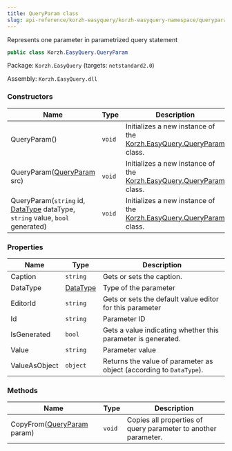 ```yaml
---
title: QueryParam class
slug: api-reference/korzh-easyquery/korzh-easyquery-namespace/queryparam-class
---
```


Represents one parameter in parametrized query statement
```csharp
public class Korzh.EasyQuery.QueryParam

```
Package: `Korzh.EasyQuery` (targets: `netstandard2.0`)

Assembly: `Korzh.EasyQuery.dll`

### Constructors

| Name | Type | Description | 
| --- | --- | --- | 
| QueryParam() | `void` | Initializes a new instance of the [Korzh.EasyQuery.QueryParam](//easyquery/docs/api-reference/korzh-easyquery/korzh-easyquery-namespace/queryparam-class) class. | 
| QueryParam([QueryParam](//easyquery/docs/api-reference/korzh-easyquery/korzh-easyquery-namespace/queryparam-class) src) | `void` | Initializes a new instance of the [Korzh.EasyQuery.QueryParam](//easyquery/docs/api-reference/korzh-easyquery/korzh-easyquery-namespace/queryparam-class) class. | 
| QueryParam(`string` id, [DataType](//easyquery/docs/api-reference/easydata-core/easydata-namespace/datatype-enum) dataType, `string` value, `bool` generated) | `void` | Initializes a new instance of the [Korzh.EasyQuery.QueryParam](//easyquery/docs/api-reference/korzh-easyquery/korzh-easyquery-namespace/queryparam-class) class. | 


### Properties

| Name | Type | Description | 
| --- | --- | --- | 
| Caption | `string` | Gets or sets the caption. | 
| DataType | [DataType](//easyquery/docs/api-reference/easydata-core/easydata-namespace/datatype-enum) | Type of the parameter | 
| EditorId | `string` | Gets or sets the default value editor for this parameter | 
| Id | `string` | Parameter ID | 
| IsGenerated | `bool` | Gets a value indicating whether this parameter is generated. | 
| Value | `string` | Parameter value | 
| ValueAsObject | `object` | Returns the value of parameter as object (according to `DataType`). | 


### Methods

| Name | Type | Description | 
| --- | --- | --- | 
| CopyFrom([QueryParam](//easyquery/docs/api-reference/korzh-easyquery/korzh-easyquery-namespace/queryparam-class) param) | `void` | Copies all properties of query parameter to another parameter. |